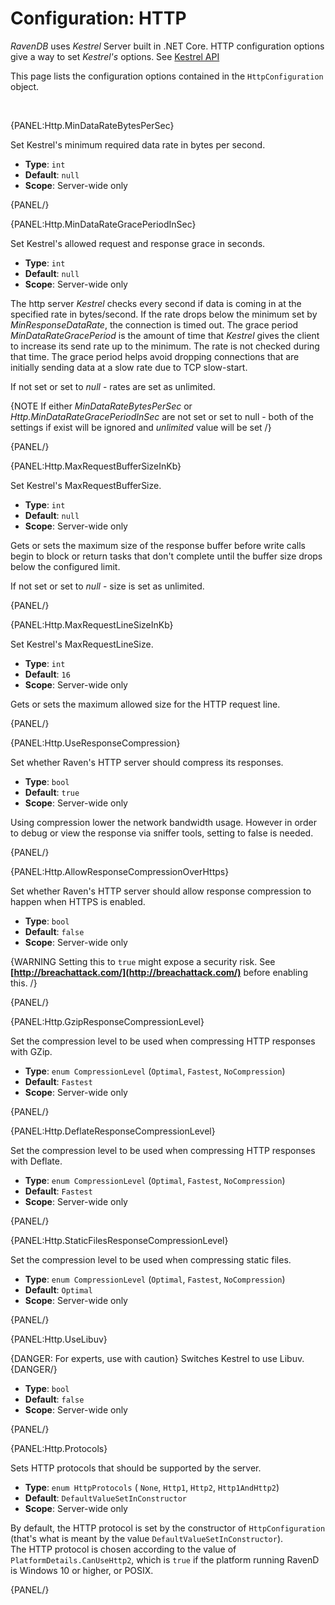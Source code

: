 # Configuration: HTTP

*RavenDB* uses *Kestrel* Server built in .NET Core. HTTP configuration options give a way to set *Kestrel's* options. See [Kestrel API](https://docs.microsoft.com/en-us/dotnet/api/microsoft.aspnetcore.server.kestrel?view=aspnetcore-1.1)

This page lists the configuration options contained in the `HttpConfiguration` object.

<br>

{PANEL:Http.MinDataRateBytesPerSec}

Set Kestrel's minimum required data rate in bytes per second.

- **Type**: `int`
- **Default**: `null`
- **Scope**: Server-wide only

{PANEL/}

{PANEL:Http.MinDataRateGracePeriodInSec}

 Set Kestrel's allowed request and response grace in seconds.

- **Type**: `int`
- **Default**: `null`
- **Scope**: Server-wide only

The http server *Kestrel* checks every second if data is coming in at the specified rate in bytes/second. If the rate drops below the minimum set by *MinResponseDataRate*, the connection is timed out. The grace period *MinDataRateGracePeriod* is the amount of time that *Kestrel* gives the client to increase its send rate up to the minimum. The rate is not checked during that time. The grace period helps avoid dropping connections that are initially sending data at a slow rate due to TCP slow-start.

If not set or set to *null* - rates are set as unlimited.

{NOTE If either *MinDataRateBytesPerSec* or *Http.MinDataRateGracePeriodInSec* are not set or set to null - both of the settings if exist will be ignored and *unlimited* value will be set /}

{PANEL/}

{PANEL:Http.MaxRequestBufferSizeInKb}

Set Kestrel's MaxRequestBufferSize.

- **Type**: `int`
- **Default**: `null`
- **Scope**: Server-wide only

Gets or sets the maximum size of the response buffer before write calls begin to block or return tasks that don't complete until the buffer size drops below the configured limit. 

If not set or set to *null* - size is set as unlimited.

{PANEL/}

{PANEL:Http.MaxRequestLineSizeInKb}

Set Kestrel's MaxRequestLineSize.

- **Type**: `int`
- **Default**: `16`
- **Scope**: Server-wide only

Gets or sets the maximum allowed size for the HTTP request line.

{PANEL/}

{PANEL:Http.UseResponseCompression}

Set whether Raven's HTTP server should compress its responses.

- **Type**: `bool`
- **Default**: `true`
- **Scope**: Server-wide only

Using compression lower the network bandwidth usage.  However in order to debug or view the response via sniffer tools, setting to false is needed. 

{PANEL/}

{PANEL:Http.AllowResponseCompressionOverHttps}

Set whether Raven's HTTP server should allow response compression to happen when HTTPS is enabled.

- **Type**: `bool`
- **Default**: `false`
- **Scope**: Server-wide only

{WARNING Setting this to `true` might expose a security risk. See **[http://breachattack.com/](http://breachattack.com/)** before enabling this. /}

{PANEL/}

{PANEL:Http.GzipResponseCompressionLevel}

Set the compression level to be used when compressing HTTP responses with GZip.

- **Type**: `enum CompressionLevel` (`Optimal`, `Fastest`, `NoCompression`)
- **Default**: `Fastest`
- **Scope**: Server-wide only

{PANEL/}

{PANEL:Http.DeflateResponseCompressionLevel}

Set the compression level to be used when compressing HTTP responses with Deflate.

- **Type**: `enum CompressionLevel` (`Optimal`, `Fastest`, `NoCompression`)
- **Default**: `Fastest`
- **Scope**: Server-wide only

{PANEL/}

{PANEL:Http.StaticFilesResponseCompressionLevel}

Set the compression level to be used when compressing static files.

- **Type**: `enum CompressionLevel` (`Optimal`, `Fastest`, `NoCompression`)
- **Default**: `Optimal`
- **Scope**: Server-wide only

{PANEL/}

{PANEL:Http.UseLibuv}

{DANGER: For experts, use with caution}
Switches Kestrel to use Libuv.
{DANGER/}

- **Type**: `bool`
- **Default**: `false`
- **Scope**: Server-wide only

{PANEL/}

{PANEL:Http.Protocols}

Sets HTTP protocols that should be supported by the server.

- **Type**: `enum HttpProtocols` ( `None`, `Http1`, `Http2`, `Http1AndHttp2`)
- **Default**: `DefaultValueSetInConstructor`
- **Scope**: Server-wide only

By default, the HTTP protocol is set by the constructor of `HttpConfiguration` (that's what 
is meant by the value `DefaultValueSetInConstructor`).  
The HTTP protocol is chosen according to the value of `PlatformDetails.CanUseHttp2`, which is 
`true` if the platform running RavenD is Windows 10 or higher, or POSIX.  

{PANEL/}
